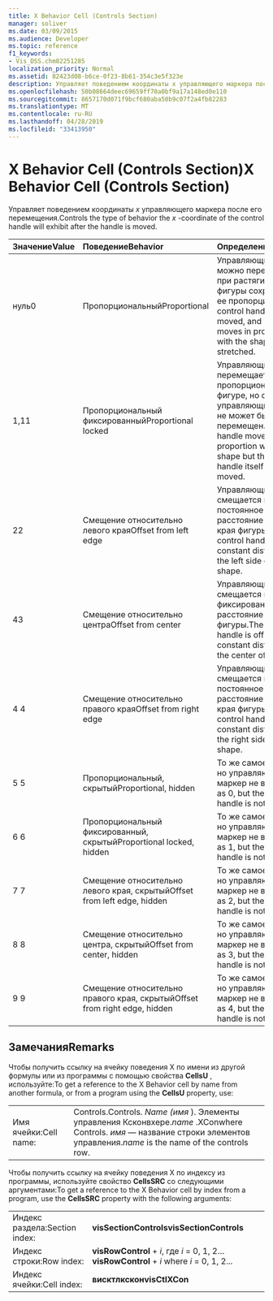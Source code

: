 ```yaml
---
title: X Behavior Cell (Controls Section)
manager: soliver
ms.date: 03/09/2015
ms.audience: Developer
ms.topic: reference
f1_keywords:
- Vis_DSS.chm82251285
localization_priority: Normal
ms.assetid: 82423d08-b6ce-0f23-8b61-354c3e5f323e
description: Управляет поведением координаты x управляющего маркера после его перемещения.
ms.openlocfilehash: 50b08664deec69659ff70a0bf9a17a148ed0e110
ms.sourcegitcommit: 8657170d071f9bcf680aba50b9c07f2a4fb82283
ms.translationtype: MT
ms.contentlocale: ru-RU
ms.lasthandoff: 04/28/2019
ms.locfileid: "33413950"
---
```

# <a name="x-behavior-cell-controls-section"></a><span data-ttu-id="5cdc1-103">X Behavior Cell (Controls Section)</span><span class="sxs-lookup"><span data-stu-id="5cdc1-103">X Behavior Cell (Controls Section)</span></span>

<span data-ttu-id="5cdc1-104">Управляет поведением координаты *x* управляющего маркера после его перемещения.</span><span class="sxs-lookup"><span data-stu-id="5cdc1-104">Controls the type of behavior the  *x*  -coordinate of the control handle will exhibit after the handle is moved.</span></span> 
  
|<span data-ttu-id="5cdc1-105">**Значение**</span><span class="sxs-lookup"><span data-stu-id="5cdc1-105">**Value**</span></span>|<span data-ttu-id="5cdc1-106">**Поведение**</span><span class="sxs-lookup"><span data-stu-id="5cdc1-106">**Behavior**</span></span>|<span data-ttu-id="5cdc1-107">**Определение**</span><span class="sxs-lookup"><span data-stu-id="5cdc1-107">**Definition**</span></span>|<span data-ttu-id="5cdc1-108">**Константа автоматизации**</span><span class="sxs-lookup"><span data-stu-id="5cdc1-108">**Automation constant**</span></span>|
|:-----|:-----|:-----|:-----|
| <span data-ttu-id="5cdc1-109">нуль</span><span class="sxs-lookup"><span data-stu-id="5cdc1-109">0</span></span>  <br/> | <span data-ttu-id="5cdc1-110">Пропорциональный</span><span class="sxs-lookup"><span data-stu-id="5cdc1-110">Proportional</span></span>  <br/> | <span data-ttu-id="5cdc1-111">Управляющий маркер можно перемещать, но при растягивании фигуры сохраняются ее пропорции.</span><span class="sxs-lookup"><span data-stu-id="5cdc1-111">The control handle can be moved, and it also moves in proportion with the shape when it is stretched.</span></span>  <br/> |<span data-ttu-id="5cdc1-112">**visCtlProportional**</span><span class="sxs-lookup"><span data-stu-id="5cdc1-112">**visCtlProportional**</span></span> <br/> |
| <span data-ttu-id="5cdc1-113">1,1</span><span class="sxs-lookup"><span data-stu-id="5cdc1-113">1</span></span>  <br/> | <span data-ttu-id="5cdc1-114">Пропорциональный фиксированный</span><span class="sxs-lookup"><span data-stu-id="5cdc1-114">Proportional locked</span></span>  <br/> | <span data-ttu-id="5cdc1-115">Управляющий маркер перемещается пропорционально фигуре, но сам управляющий маркер не может быть перемещен.</span><span class="sxs-lookup"><span data-stu-id="5cdc1-115">The control handle moves in proportion with the shape but the control handle itself cannot be moved.</span></span>  <br/> |<span data-ttu-id="5cdc1-116">**visCtlLocked**</span><span class="sxs-lookup"><span data-stu-id="5cdc1-116">**visCtlLocked**</span></span> <br/> |
| <span data-ttu-id="5cdc1-117">2</span><span class="sxs-lookup"><span data-stu-id="5cdc1-117">2</span></span>  <br/> | <span data-ttu-id="5cdc1-118">Смещение относительно левого края</span><span class="sxs-lookup"><span data-stu-id="5cdc1-118">Offset from left edge</span></span>  <br/> | <span data-ttu-id="5cdc1-119">Управляющий маркер смещается на постоянное расстояние от левого края фигуры.</span><span class="sxs-lookup"><span data-stu-id="5cdc1-119">The control handle is offset a constant distance from the left side of the shape.</span></span>  <br/> |<span data-ttu-id="5cdc1-120">**visCtlOffsetMin**</span><span class="sxs-lookup"><span data-stu-id="5cdc1-120">**visCtlOffsetMin**</span></span> <br/> |
| <span data-ttu-id="5cdc1-121">4</span><span class="sxs-lookup"><span data-stu-id="5cdc1-121">3</span></span>  <br/> | <span data-ttu-id="5cdc1-122">Смещение относительно центра</span><span class="sxs-lookup"><span data-stu-id="5cdc1-122">Offset from center</span></span>  <br/> | <span data-ttu-id="5cdc1-123">Управляющий маркер смещается на фиксированное расстояние от центра фигуры.</span><span class="sxs-lookup"><span data-stu-id="5cdc1-123">The control handle is offset a constant distance from the center of the shape.</span></span>  <br/> |<span data-ttu-id="5cdc1-124">**visCtlOffsetMid**</span><span class="sxs-lookup"><span data-stu-id="5cdc1-124">**visCtlOffsetMid**</span></span> <br/> |
| <span data-ttu-id="5cdc1-125">4 </span><span class="sxs-lookup"><span data-stu-id="5cdc1-125">4</span></span>  <br/> | <span data-ttu-id="5cdc1-126">Смещение относительно правого края</span><span class="sxs-lookup"><span data-stu-id="5cdc1-126">Offset from right edge</span></span>  <br/> | <span data-ttu-id="5cdc1-127">Управляющий маркер смещается на постоянное расстояние от правого края фигуры.</span><span class="sxs-lookup"><span data-stu-id="5cdc1-127">The control handle is offset a constant distance from the right side of the shape.</span></span>  <br/> |<span data-ttu-id="5cdc1-128">**visCtlOffsetMax**</span><span class="sxs-lookup"><span data-stu-id="5cdc1-128">**visCtlOffsetMax**</span></span> <br/> |
| <span data-ttu-id="5cdc1-129">5 </span><span class="sxs-lookup"><span data-stu-id="5cdc1-129">5</span></span>  <br/> | <span data-ttu-id="5cdc1-130">Пропорциональный, скрытый</span><span class="sxs-lookup"><span data-stu-id="5cdc1-130">Proportional, hidden</span></span>  <br/> | <span data-ttu-id="5cdc1-131">То же самое, что и 0, но управляющий маркер не виден.</span><span class="sxs-lookup"><span data-stu-id="5cdc1-131">Same as 0, but the control handle is not visible.</span></span>  <br/> |<span data-ttu-id="5cdc1-132">**visCtlProportionalHidden**</span><span class="sxs-lookup"><span data-stu-id="5cdc1-132">**visCtlProportionalHidden**</span></span> <br/> |
| <span data-ttu-id="5cdc1-133">6 </span><span class="sxs-lookup"><span data-stu-id="5cdc1-133">6</span></span>  <br/> | <span data-ttu-id="5cdc1-134">Пропорциональный фиксированный, скрытый</span><span class="sxs-lookup"><span data-stu-id="5cdc1-134">Proportional locked, hidden</span></span>  <br/> | <span data-ttu-id="5cdc1-135">То же самое, что и 1, но управляющий маркер не виден.</span><span class="sxs-lookup"><span data-stu-id="5cdc1-135">Same as 1, but the control handle is not visible.</span></span>  <br/> |<span data-ttu-id="5cdc1-136">**visCtlLockedHiddenv**</span><span class="sxs-lookup"><span data-stu-id="5cdc1-136">**visCtlLockedHiddenv**</span></span> <br/> |
| <span data-ttu-id="5cdc1-137">7 </span><span class="sxs-lookup"><span data-stu-id="5cdc1-137">7</span></span>  <br/> | <span data-ttu-id="5cdc1-138">Смещение относительно левого края, скрытый</span><span class="sxs-lookup"><span data-stu-id="5cdc1-138">Offset from left edge, hidden</span></span>  <br/> | <span data-ttu-id="5cdc1-139">То же самое, что и 2, но управляющий маркер не виден.</span><span class="sxs-lookup"><span data-stu-id="5cdc1-139">Same as 2, but the control handle is not visible.</span></span>  <br/> |<span data-ttu-id="5cdc1-140">**visCtlOffsetMinHidden**</span><span class="sxs-lookup"><span data-stu-id="5cdc1-140">**visCtlOffsetMinHidden**</span></span> <br/> |
| <span data-ttu-id="5cdc1-141">8 </span><span class="sxs-lookup"><span data-stu-id="5cdc1-141">8</span></span>  <br/> | <span data-ttu-id="5cdc1-142">Смещение относительно центра, скрытый</span><span class="sxs-lookup"><span data-stu-id="5cdc1-142">Offset from center, hidden</span></span>  <br/> | <span data-ttu-id="5cdc1-143">То же самое, что и 3, но управляющий маркер не виден.</span><span class="sxs-lookup"><span data-stu-id="5cdc1-143">Same as 3, but the control handle is not visible.</span></span>  <br/> |<span data-ttu-id="5cdc1-144">**visCtlOffsetMidHidden**</span><span class="sxs-lookup"><span data-stu-id="5cdc1-144">**visCtlOffsetMidHidden**</span></span> <br/> |
| <span data-ttu-id="5cdc1-145">9 </span><span class="sxs-lookup"><span data-stu-id="5cdc1-145">9</span></span>  <br/> | <span data-ttu-id="5cdc1-146">Смещение относительно правого края, скрытый</span><span class="sxs-lookup"><span data-stu-id="5cdc1-146">Offset from right edge, hidden</span></span>  <br/> | <span data-ttu-id="5cdc1-147">То же самое, что и 4, но управляющий маркер не виден.</span><span class="sxs-lookup"><span data-stu-id="5cdc1-147">Same as 4, but the control handle is not visible.</span></span>  <br/> |<span data-ttu-id="5cdc1-148">**visCtlOffsetMaxHidden**</span><span class="sxs-lookup"><span data-stu-id="5cdc1-148">**visCtlOffsetMaxHidden**</span></span> <br/> |
   
## <a name="remarks"></a><span data-ttu-id="5cdc1-149">Замечания</span><span class="sxs-lookup"><span data-stu-id="5cdc1-149">Remarks</span></span>

<span data-ttu-id="5cdc1-150">Чтобы получить ссылку на ячейку поведения X по имени из другой формулы или из программы с помощью свойства **CellsU** , используйте:</span><span class="sxs-lookup"><span data-stu-id="5cdc1-150">To get a reference to the X Behavior cell by name from another formula, or from a program using the **CellsU** property, use:</span></span> 
  
|||
|:-----|:-----|
| <span data-ttu-id="5cdc1-151">Имя ячейки:</span><span class="sxs-lookup"><span data-stu-id="5cdc1-151">Cell name:</span></span>  <br/> | <span data-ttu-id="5cdc1-152">Controls.</span><span class="sxs-lookup"><span data-stu-id="5cdc1-152">Controls.</span></span>  <span data-ttu-id="5cdc1-153">*Name (имя* ). Элементы управления Ксконвхере.</span><span class="sxs-lookup"><span data-stu-id="5cdc1-153">*name*  .XConwhere Controls.</span></span>  <span data-ttu-id="5cdc1-154">*имя* — название строки элементов управления.</span><span class="sxs-lookup"><span data-stu-id="5cdc1-154">*name*  is the name of the controls row.</span></span>  <br/> |
   
<span data-ttu-id="5cdc1-155">Чтобы получить ссылку на ячейку поведения X по индексу из программы, используйте свойство **CellsSRC** со следующими аргументами:</span><span class="sxs-lookup"><span data-stu-id="5cdc1-155">To get a reference to the X Behavior cell by index from a program, use the **CellsSRC** property with the following arguments:</span></span> 
  
|||
|:-----|:-----|
| <span data-ttu-id="5cdc1-156">Индекс раздела:</span><span class="sxs-lookup"><span data-stu-id="5cdc1-156">Section index:</span></span>  <br/> |<span data-ttu-id="5cdc1-157">**visSectionControls**</span><span class="sxs-lookup"><span data-stu-id="5cdc1-157">**visSectionControls**</span></span> <br/> |
| <span data-ttu-id="5cdc1-158">Индекс строки:</span><span class="sxs-lookup"><span data-stu-id="5cdc1-158">Row index:</span></span>  <br/> |<span data-ttu-id="5cdc1-159">**visRowControl** +  *i*, где *i* = 0, 1, 2…</span><span class="sxs-lookup"><span data-stu-id="5cdc1-159">**visRowControl** +  *i*            where  *i*  = 0, 1, 2...</span></span>  <br/> |
| <span data-ttu-id="5cdc1-160">Индекс ячейки:</span><span class="sxs-lookup"><span data-stu-id="5cdc1-160">Cell index:</span></span>  <br/> |<span data-ttu-id="5cdc1-161">**висктлкскон**</span><span class="sxs-lookup"><span data-stu-id="5cdc1-161">**visCtlXCon**</span></span> <br/> |
   

